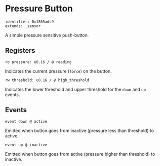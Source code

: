 # Pressure Button

    identifier: 0x1865adc9
    extends: _sensor

A simple pressure sensitive push-button.

## Registers

    ro pressure: u0.16 / @ reading

Indicates the current pressure (``force``) on the button.

    rw threshold: u0.16 / @ high_threshold
    
Indicates the lower threshold and upper threshold for the ``down`` and ``up`` events.

## Events

    event down @ active

Emitted when button goes from inactive (pressure less than threshold) to active.

    event up @ inactive

Emitted when button goes from active (pressure higher than threshold) to inactive.
